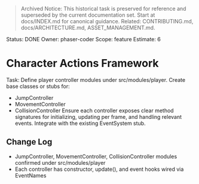 > Archived Notice: This historical task is preserved for reference and superseded by the current documentation set. Start at docs/INDEX.md for canonical guidance. Related: CONTRIBUTING.md, docs/ARCHITECTURE.md, ASSET_MANAGEMENT.md.

Status: DONE
Owner: phaser-coder
Scope: feature
Estimate: 6

# Character Actions Framework

Task: Define player controller modules under src/modules/player. Create base classes or stubs for:
  - JumpController
  - MovementController
  - CollisionController
Ensure each controller exposes clear method signatures for initializing, updating per frame, and handling relevant events. Integrate with the existing EventSystem stub.

## Change Log
- JumpController, MovementController, CollisionController modules confirmed under src/modules/player
- Each controller has constructor, update(), and event hooks wired via EventNames
